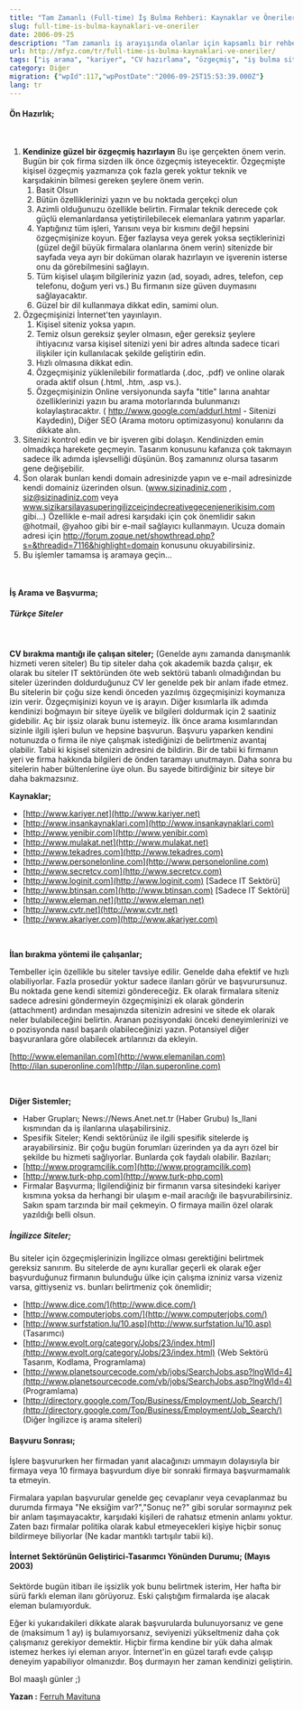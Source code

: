 ```yaml
---
title: "Tam Zamanlı (Full-time) İş Bulma Rehberi: Kaynaklar ve Öneriler"
slug: full-time-is-bulma-kaynaklari-ve-oneriler
date: 2006-09-25
description: "Tam zamanlı iş arayışında olanlar için kapsamlı bir rehber: Etkili CV hazırlama, online varlık oluşturma, Türkiye ve yurtdışından iş bulma siteleri, başvuru süreci ve sonrası için pratik öneriler."
url: http://mfyz.com/tr/full-time-is-bulma-kaynaklari-ve-oneriler/
tags: ["iş arama", "kariyer", "CV hazırlama", "özgeçmiş", "iş bulma siteleri", "mülakat teknikleri", "kariyer tavsiyeleri", "IT sektörü", "tam zamanlı iş"]
category: Diğer
migration: {"wpId":117,"wpPostDate":"2006-09-25T15:53:39.000Z"}
lang: tr
---
```


#### Ön Hazırlık;

 

1.  **Kendinize güzel bir özgeçmiş hazırlayın** Bu işe gerçekten önem verin. Bugün bir çok firma sizden ilk önce özgeçmiş isteyecektir. Özgeçmişte kişisel özgeçmiş yazmanıza çok fazla gerek yoktur teknik ve karşıdakinin bilmesi gereken şeylere önem verin.
    1.  Basit Olsun
    2.  Bütün özelliklerinizi yazın ve bu noktada gerçekçi olun
    3.  Azimli olduğunuzu özellikle belirtin. Firmalar teknik derecede çok güçlü elemanlardansa yetiştirilebilecek elemanlara yatırım yaparlar.
    4.  Yaptığınız tüm işleri, Yarısını veya bir kısmını değil hepsini özgeçmişinize koyun. Eğer fazlaysa veya gerek yoksa seçtiklerinizi (güzel değil büyük firmalara olanlarına önem verin) sitenizde bir sayfada veya ayrı bir doküman olarak hazırlayın ve işverenin isterse onu da görebilmesini sağlayın.
    5.  Tüm kişisel ulaşım bilgileriniz yazın (ad, soyadı, adres, telefon, cep telefonu, doğum yeri vs.) Bu firmanın size güven duymasını sağlayacaktır.
    6.  Güzel bir dil kullanmaya dikkat edin, samimi olun. 
2.  Özgeçmişinizi İnternet'ten yayınlayın.
    1.  Kişisel siteniz yoksa yapın.
    2.  Temiz olsun gereksiz şeyler olmasın, eğer gereksiz şeylere ihtiyacınız varsa kişisel sitenizi yeni bir adres altında sadece ticari ilişkiler için kullanılacak şekilde geliştirin edin.
    3.  Hızlı olmasına dikkat edin.
    4.  Özgeçmişiniz yüklenilebilir formatlarda (.doc, .pdf) ve online olarak orada aktif olsun (.html, .htm, .asp vs.).
    5.  Özgeçmişinizin Online versiyonunda sayfa "title" larına anahtar özelliklerinizi yazın bu arama motorlarında bulunmanızı kolaylaştıracaktır. ( http://www.google.com/addurl.html - Sitenizi Kaydedin), Diğer SEO (Arama motoru optimizasyonu) konularını da dikkate alın. 
3.  Sitenizi kontrol edin ve bir işveren gibi dolaşın. Kendinizden emin olmadıkça harekete geçmeyin. Tasarım konusunu kafanıza çok takmayın sadece ilk adımda işlevselliği düşünün. Boş zamanınız olursa tasarım gene değişebilir.
4.  Son olarak bunları kendi domain adresinizde yapın ve e-mail adresinizde kendi domainiz üzerinden olsun. (www.sizinadiniz.com , siz@sizinadiniz.com veya www.sizikarsilayasuperingilizceiçindecreativegecenjenerikisim.com gibi...) Özellikle e-mail adresi karşıdaki için çok önemlidir sakın @hotmail, @yahoo gibi bir e-mail sağlayıcı kullanmayın. Ucuza domain adresi için http://forum.zoque.net/showthread.php?s=&threadid=7116&highlight=domain konusunu okuyabilirsiniz.
5.  Bu işlemler tamamsa iş aramaya geçin...

 

#### İş Arama ve Başvurma;

##### Türkçe Siteler

 

**CV bırakma mantığı ile çalışan siteler;** (Genelde aynı zamanda danışmanlık hizmeti veren siteler) Bu tip siteler daha çok akademik bazda çalışır, ek olarak bu siteler IT sektöründen öte web sektörü tabanlı olmadığından bu siteler üzerinden doldurduğunuz CV ler genelde pek bir anlam ifade etmez. Bu sitelerin bir çoğu size kendi önceden yazılmış özgeçmişinizi koymanıza izin verir. Özgeçmişinizi koyun ve iş arayın. Diğer kısımlarla ilk adımda kendinizi boğmayın bir siteye üyelik ve bilgileri doldurmak için 2 saatiniz gidebilir. Aç bir işsiz olarak bunu istemeyiz. İlk önce arama kısımlarından sizinle ilgili işleri bulun ve hepsine başvurun. Başvuru yaparken kendini notunuzda o firma ile niye çalışmak istediğinizi de belirtmeniz avantaj olabilir. Tabii ki kişisel sitenizin adresini de bildirin. Bir de tabii ki firmanın yeri ve firma hakkında bilgileri de önden taramayı unutmayın. Daha sonra bu sitelerin haber bültenlerine üye olun. Bu sayede bitirdiğiniz bir siteye bir daha bakmazsınız.

**Kaynaklar;**

*   [http://www.kariyer.net](http://www.kariyer.net) 
*   [http://www.insankaynaklari.com](http://www.insankaynaklari.com) 
*   [http://www.yenibir.com](http://www.yenibir.com) 
*   [http://www.mulakat.net](http://www.mulakat.net) 
*   [http://www.tekadres.com](http://www.tekadres.com) 
*   [http://www.personelonline.com](http://www.personelonline.com) 
*   [http://www.secretcv.com](http://www.secretcv.com) 
*   [http://www.loginit.com](http://www.loginit.com) [Sadece IT Sektörü] 
*   [http://www.btinsan.com](http://www.btinsan.com) [Sadece IT Sektörü] 
*   [http://www.eleman.net](http://www.eleman.net) 
*   [http://www.cvtr.net](http://www.cvtr.net) 
*   [http://www.akariyer.com](http://www.akariyer.com)

 

**İlan bırakma yöntemi ile çalışanlar;**

Tembeller için özellikle bu siteler tavsiye edilir. Genelde daha efektif ve hızlı olabiliyorlar. Fazla prosedür yoktur sadece ilanları görür ve başvurursunuz. Bu noktada gene kendi sitemizi göndereceğiz. Ek olarak firmalara siteniz sadece adresini göndermeyin özgeçmişinizi ek olarak gönderin (attachment) ardından mesajınızda sitenizin adresini ve sitede ek olarak neler bulabileceğini belirtin. Aranan pozisyondaki önceki deneyimlerinizi ve o pozisyonda nasıl başarılı olabileceğinizi yazın. Potansiyel diğer başvuranlara göre olabilecek artılarınızı da ekleyin.

[http://www.elemanilan.com](http://www.elemanilan.com) 
[http://ilan.superonline.com](http://ilan.superonline.com)

 

**Diğer Sistemler;**

*   Haber Grupları; News://News.Anet.net.tr (Haber Grubu) Is_Ilani kısmından da iş ilanlarına ulaşabilirsiniz.
*   Spesifik Siteler; Kendi sektörünüz ile ilgili spesifik sitelerde iş arayabilirsiniz. Bir çoğu bugün forumları üzerinden ya da ayrı özel bir şekilde bu hizmeti sağlıyorlar. Bunlarda çok faydalı olabilir. Bazıları; 
*   [http://www.programcilik.com](http://www.programcilik.com) 
*   [http://www.turk-php.com](http://www.turk-php.com)
*   Firmalar Başvurma; İlgilendiğiniz bir firmanın varsa sitesindeki kariyer kısmına yoksa da herhangi bir ulaşım e-mail aracılığı ile başvurabilirsiniz. Sakın spam tarzında bir mail çekmeyin. O firmaya mailin özel olarak yazıldığı belli olsun.

##### İngilizce Siteler;

Bu siteler için özgeçmişlerinizin İngilizce olması gerektiğini belirtmek gereksiz sanırım. Bu sitelerde de aynı kurallar geçerli ek olarak eğer başvurduğunuz firmanın bulunduğu ülke için çalışma izniniz varsa vizeniz varsa, gittiyseniz vs. bunları belirtmeniz çok önemlidir;

*   [http://www.dice.com/](http://www.dice.com/) 
*   [http://www.computerjobs.com/](http://www.computerjobs.com/) 
*   [http://www.surfstation.lu/10.asp](http://www.surfstation.lu/10.asp) (Tasarımcı) 
*   [http://www.evolt.org/category/Jobs/23/index.html](http://www.evolt.org/category/Jobs/23/index.html) (Web Sektörü Tasarım, Kodlama, Programlama) 
*   [http://www.planetsourcecode.com/vb/jobs/SearchJobs.asp?lngWId=4](http://www.planetsourcecode.com/vb/jobs/SearchJobs.asp?lngWId=4) (Programlama) 
*   [http://directory.google.com/Top/Business/Employment/Job_Search/](http://directory.google.com/Top/Business/Employment/Job_Search/) (Diğer İngilizce iş arama siteleri)

#### Başvuru Sonrası;

İşlere başvururken her firmadan yanıt alacağınızı ummayın dolayısıyla bir firmaya veya 10 firmaya başvurdum diye bir sonraki firmaya başvurmamalık ta etmeyin.

Firmalara yapılan başvurular genelde geç cevaplanır veya cevaplanmaz bu durumda firmaya "Ne eksiğim var?","Sonuç ne?" gibi sorular sormayınız pek bir anlam taşımayacaktır, karşıdaki kişileri de rahatsız etmenin anlamı yoktur. Zaten bazı firmalar politika olarak kabul etmeyecekleri kişiye hiçbir sonuç bildirmeye biliyorlar (Ne kadar mantıklı tartışılır tabii ki).

#### İnternet Sektörünün Geliştirici-Tasarımcı Yönünden Durumu; (Mayıs 2003)

Sektörde bugün itibarı ile işsizlik yok bunu belirtmek isterim, Her hafta bir sürü farklı eleman ilanı görüyoruz. Eski çalıştığım firmalarda işe alacak eleman bulamıyorduk.

Eğer ki yukarıdakileri dikkate alarak başvurularda bulunuyorsanız ve gene de (maksimum 1 ay) iş bulamıyorsanız, seviyenizi yükseltmeniz daha çok çalışmanız gerekiyor demektir. Hiçbir firma kendine bir yük daha almak istemez herkes iyi eleman arıyor. İnternet'in en güzel tarafı evde çalışıp deneyim yapabiliyor olmanızdır. Boş durmayın her zaman kendinizi geliştirin.

Bol maaşlı günler ;)

**Yazan :** [Ferruh Mavituna](http://ferruh.mavituna.com)